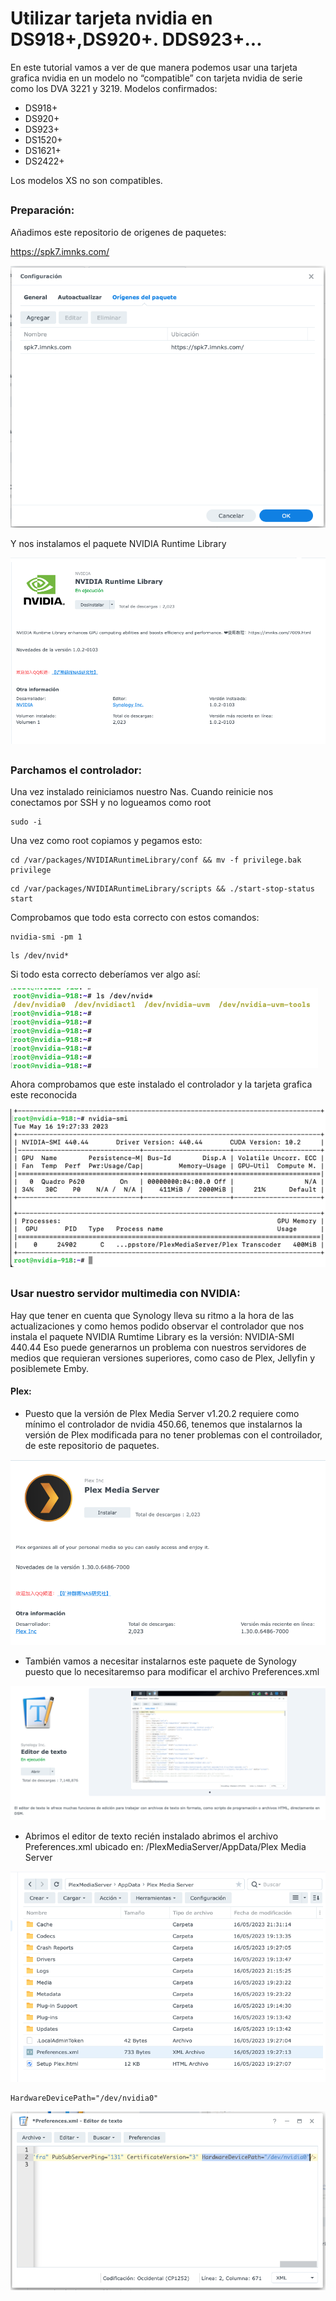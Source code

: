 # Utilizar tarjeta nvidia en DS918+,DS920+. DDS923+...

En este tutorial vamos a ver de que manera podemos usar una tarjeta grafica nvidia en un modelo no “compatible” con tarjeta nvidia de serie como los DVA 3221 y 3219.
Modelos confirmados:
-	DS918+
-	DS920+
-	DS923+
-	DS1520+
-	DS1621+
-	DS2422+

Los modelos XS no son compatibles.

##
### Preparación:

Añadimos este repositorio de origenes de paquetes:

https://spk7.imnks.com/


![This is an image](imagenes/nvidia1.png)


Y nos instalamos el paquete NVIDIA Runtime Library

![This is an image](imagenes/nvidia2.png)

##
### Parchamos el controlador:

Una vez instalado reiniciamos nuestro Nas. Cuando reinicie nos conectamos por SSH y no logueamos como root

```
sudo -i
```
Una vez como root copiamos y pegamos esto:
```
cd /var/packages/NVIDIARuntimeLibrary/conf && mv -f privilege.bak privilege
```

```
cd /var/packages/NVIDIARuntimeLibrary/scripts && ./start-stop-status start
```

Comprobamos que todo esta correcto con estos comandos:

```
nvidia-smi -pm 1
```

```
ls /dev/nvid*
```
Si todo esta correcto deberíamos ver algo así:

![This is an image](imagenes/nvidia3.png)

Ahora comprobamos que este instalado el controlador y la tarjeta grafica este reconocida

![This is an image](imagenes/nvidia4.png)


##


### Usar nuestro servidor multimedia con NVIDIA:

Hay que tener en cuenta que Synology lleva su ritmo a la hora de las actualizaciones y como hemos podido observar el controlador que nos instala el paquete NVIDIA Rumtime Library es la versión: NVIDIA-SMI 440.44
Eso puede generarnos un problema con nuestros servidores de medios que requieran versiones superiores, como caso de Plex, Jellyfin y posiblemete Emby.


#### Plex:

- Puesto que la versión de Plex Media Server v1.20.2 requiere como mínimo el controlador de nvidia 450.66, tenemos que instalarnos la versión de Plex modificada para no tener problemas con el controilador, de este repositorio de paquetes.

![This is an image](imagenes/nvidia5.png)


- También vamos a necesitar instalarnos este paquete de Synology puesto que lo necesitaremso para modificar el archivo Preferences.xml


![This is an image](imagenes/nvidia6.png)


- Abrimos el editor de texto recién instalado abrimos el archivo Preferences.xml ubicado en: /PlexMediaServer/AppData/Plex Media Server


![This is an image](imagenes/nvidia7.png)



```
HardwareDevicePath="/dev/nvidia0"
```


![This is an image](imagenes/nvidia8.png)
